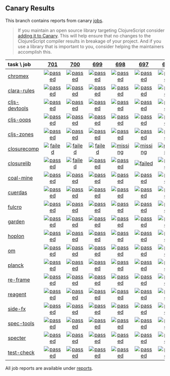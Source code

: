 ## Canary Results

This branch contains reports from canary [jobs](https://github.com/cljs-oss/canary/tree/jobs).

> If you maintain an open source library targeting ClojureScript consider [adding it to Canary](https://github.com/cljs-oss/canary/tree/master#how-to-participate). This will help ensure that no changes to the ClojureScript compiler results in breakage of your project. And if you use a library that is important to you, consider helping the maintainers accomplish this.

[//]: # (begin_overview_table)

| task \ job | <a href="reports/2018/12/01/job-000701-1.10.477-b0e55f7" title="job #701 finished on 2018-12-01">701</a> | <a href="reports/2018/12/01/job-000700-1.10.476-d626d57" title="job #700 finished on 2018-12-01">700</a> | <a href="reports/2018/11/30/job-000699-1.10.469-0bb14ea" title="job #699 finished on 2018-11-30">699</a> | <a href="reports/2018/11/30/job-000698-1.10.469-6606401" title="job #698 finished on 2018-11-30">698</a> | <a href="reports/2018/11/30/job-000697-1.10.469-240fc1b" title="job #697 finished on 2018-11-30">697</a> | <a href="reports/2018/11/30/job-000696-1.10.468-0be62b2" title="job #696 finished on 2018-11-30">696</a> | <a href="reports/2018/11/29/job-000695-1.10.468-d6b0e5f" title="job #695 finished on 2018-11-29">695</a> | <a href="reports/2018/11/29/job-000694-1.10.467-345a9b6" title="job #694 finished on 2018-11-29">694</a> | <a href="reports/2018/11/28/job-000693-1.10.466-7db5826" title="job #693 finished on 2018-11-28">693</a> | <a href="reports/2018/11/28/job-000692-1.10.467-a172446" title="job #692 finished on 2018-11-28">692</a> |
| :--- | :---: | :---: | :---: | :---: | :---: | :---: | :---: | :---: | :---: | :---: |
| [chromex](https://github.com/binaryage/chromex) | <a href="reports/2018/12/01/job-000701-1.10.477-b0e55f7#-chromex"><img title="passed" src="http://box.binaryage.com/s-passed.svg"><a> | <a href="reports/2018/12/01/job-000700-1.10.476-d626d57#-chromex"><img title="passed" src="http://box.binaryage.com/s-passed.svg"><a> | <a href="reports/2018/11/30/job-000699-1.10.469-0bb14ea#-chromex"><img title="passed" src="http://box.binaryage.com/s-passed.svg"><a> | <a href="reports/2018/11/30/job-000698-1.10.469-6606401#-chromex"><img title="passed" src="http://box.binaryage.com/s-passed.svg"><a> | <a href="reports/2018/11/30/job-000697-1.10.469-240fc1b#-chromex"><img title="passed" src="http://box.binaryage.com/s-passed.svg"><a> | <a href="reports/2018/11/30/job-000696-1.10.468-0be62b2#-chromex"><img title="passed" src="http://box.binaryage.com/s-passed.svg"><a> | <a href="reports/2018/11/29/job-000695-1.10.468-d6b0e5f#-chromex"><img title="passed" src="http://box.binaryage.com/s-passed.svg"><a> | <a href="reports/2018/11/29/job-000694-1.10.467-345a9b6#-chromex"><img title="passed" src="http://box.binaryage.com/s-passed.svg"><a> | <a href="reports/2018/11/28/job-000693-1.10.466-7db5826#-chromex"><img title="passed" src="http://box.binaryage.com/s-passed.svg"><a> | <a href="reports/2018/11/28/job-000692-1.10.467-a172446#-chromex"><img title="passed" src="http://box.binaryage.com/s-passed.svg"><a> |
| [clara-rules](https://github.com/cerner/clara-rules) | <a href="reports/2018/12/01/job-000701-1.10.477-b0e55f7#-clara-rules"><img title="passed" src="http://box.binaryage.com/s-passed.svg"><a> | <a href="reports/2018/12/01/job-000700-1.10.476-d626d57#-clara-rules"><img title="passed" src="http://box.binaryage.com/s-passed.svg"><a> | <a href="reports/2018/11/30/job-000699-1.10.469-0bb14ea#-clara-rules"><img title="passed" src="http://box.binaryage.com/s-passed.svg"><a> | <a href="reports/2018/11/30/job-000698-1.10.469-6606401#-clara-rules"><img title="passed" src="http://box.binaryage.com/s-passed.svg"><a> | <a href="reports/2018/11/30/job-000697-1.10.469-240fc1b#-clara-rules"><img title="passed" src="http://box.binaryage.com/s-passed.svg"><a> | <a href="reports/2018/11/30/job-000696-1.10.468-0be62b2#-clara-rules"><img title="passed" src="http://box.binaryage.com/s-passed.svg"><a> | <a href="reports/2018/11/29/job-000695-1.10.468-d6b0e5f#-clara-rules"><img title="passed" src="http://box.binaryage.com/s-passed.svg"><a> | <a href="reports/2018/11/29/job-000694-1.10.467-345a9b6#-clara-rules"><img title="passed" src="http://box.binaryage.com/s-passed.svg"><a> | <a href="reports/2018/11/28/job-000693-1.10.466-7db5826#-clara-rules"><img title="passed" src="http://box.binaryage.com/s-passed.svg"><a> | <a href="reports/2018/11/28/job-000692-1.10.467-a172446#-clara-rules"><img title="passed" src="http://box.binaryage.com/s-passed.svg"><a> |
| [cljs-devtools](https://github.com/binaryage/cljs-devtools) | <a href="reports/2018/12/01/job-000701-1.10.477-b0e55f7#-cljs-devtools"><img title="passed" src="http://box.binaryage.com/s-passed.svg"><a> | <a href="reports/2018/12/01/job-000700-1.10.476-d626d57#-cljs-devtools"><img title="passed" src="http://box.binaryage.com/s-passed.svg"><a> | <a href="reports/2018/11/30/job-000699-1.10.469-0bb14ea#-cljs-devtools"><img title="passed" src="http://box.binaryage.com/s-passed.svg"><a> | <a href="reports/2018/11/30/job-000698-1.10.469-6606401#-cljs-devtools"><img title="passed" src="http://box.binaryage.com/s-passed.svg"><a> | <a href="reports/2018/11/30/job-000697-1.10.469-240fc1b#-cljs-devtools"><img title="passed" src="http://box.binaryage.com/s-passed.svg"><a> | <a href="reports/2018/11/30/job-000696-1.10.468-0be62b2#-cljs-devtools"><img title="passed" src="http://box.binaryage.com/s-passed.svg"><a> | <a href="reports/2018/11/29/job-000695-1.10.468-d6b0e5f#-cljs-devtools"><img title="passed" src="http://box.binaryage.com/s-passed.svg"><a> | <a href="reports/2018/11/29/job-000694-1.10.467-345a9b6#-cljs-devtools"><img title="passed" src="http://box.binaryage.com/s-passed.svg"><a> | <a href="reports/2018/11/28/job-000693-1.10.466-7db5826#-cljs-devtools"><img title="passed" src="http://box.binaryage.com/s-passed.svg"><a> | <a href="reports/2018/11/28/job-000692-1.10.467-a172446#-cljs-devtools"><img title="passed" src="http://box.binaryage.com/s-passed.svg"><a> |
| [cljs-oops](https://github.com/binaryage/cljs-oops) | <a href="reports/2018/12/01/job-000701-1.10.477-b0e55f7#-cljs-oops"><img title="passed" src="http://box.binaryage.com/s-passed.svg"><a> | <a href="reports/2018/12/01/job-000700-1.10.476-d626d57#-cljs-oops"><img title="passed" src="http://box.binaryage.com/s-passed.svg"><a> | <a href="reports/2018/11/30/job-000699-1.10.469-0bb14ea#-cljs-oops"><img title="passed" src="http://box.binaryage.com/s-passed.svg"><a> | <a href="reports/2018/11/30/job-000698-1.10.469-6606401#-cljs-oops"><img title="passed" src="http://box.binaryage.com/s-passed.svg"><a> | <a href="reports/2018/11/30/job-000697-1.10.469-240fc1b#-cljs-oops"><img title="passed" src="http://box.binaryage.com/s-passed.svg"><a> | <a href="reports/2018/11/30/job-000696-1.10.468-0be62b2#-cljs-oops"><img title="passed" src="http://box.binaryage.com/s-passed.svg"><a> | <a href="reports/2018/11/29/job-000695-1.10.468-d6b0e5f#-cljs-oops"><img title="passed" src="http://box.binaryage.com/s-passed.svg"><a> | <a href="reports/2018/11/29/job-000694-1.10.467-345a9b6#-cljs-oops"><img title="passed" src="http://box.binaryage.com/s-passed.svg"><a> | <a href="reports/2018/11/28/job-000693-1.10.466-7db5826#-cljs-oops"><img title="passed" src="http://box.binaryage.com/s-passed.svg"><a> | <a href="reports/2018/11/28/job-000692-1.10.467-a172446#-cljs-oops"><img title="passed" src="http://box.binaryage.com/s-passed.svg"><a> |
| [cljs-zones](https://github.com/binaryage/cljs-zones) | <a href="reports/2018/12/01/job-000701-1.10.477-b0e55f7#-cljs-zones"><img title="passed" src="http://box.binaryage.com/s-passed.svg"><a> | <a href="reports/2018/12/01/job-000700-1.10.476-d626d57#-cljs-zones"><img title="passed" src="http://box.binaryage.com/s-passed.svg"><a> | <a href="reports/2018/11/30/job-000699-1.10.469-0bb14ea#-cljs-zones"><img title="passed" src="http://box.binaryage.com/s-passed.svg"><a> | <a href="reports/2018/11/30/job-000698-1.10.469-6606401#-cljs-zones"><img title="passed" src="http://box.binaryage.com/s-passed.svg"><a> | <a href="reports/2018/11/30/job-000697-1.10.469-240fc1b#-cljs-zones"><img title="passed" src="http://box.binaryage.com/s-passed.svg"><a> | <a href="reports/2018/11/30/job-000696-1.10.468-0be62b2#-cljs-zones"><img title="passed" src="http://box.binaryage.com/s-passed.svg"><a> | <a href="reports/2018/11/29/job-000695-1.10.468-d6b0e5f#-cljs-zones"><img title="passed" src="http://box.binaryage.com/s-passed.svg"><a> | <a href="reports/2018/11/29/job-000694-1.10.467-345a9b6#-cljs-zones"><img title="passed" src="http://box.binaryage.com/s-passed.svg"><a> | <a href="reports/2018/11/28/job-000693-1.10.466-7db5826#-cljs-zones"><img title="passed" src="http://box.binaryage.com/s-passed.svg"><a> | <a href="reports/2018/11/28/job-000692-1.10.467-a172446#-cljs-zones"><img title="passed" src="http://box.binaryage.com/s-passed.svg"><a> |
| [closurecomp](https://github.com/mfikes/closurecomp) | <a href="reports/2018/12/01/job-000701-1.10.477-b0e55f7#-closurecomp"><img title="failed" src="http://box.binaryage.com/s-failed.svg"><a> | <a href="reports/2018/12/01/job-000700-1.10.476-d626d57#-closurecomp"><img title="failed" src="http://box.binaryage.com/s-failed.svg"><a> | <a href="reports/2018/11/30/job-000699-1.10.469-0bb14ea#-closurecomp"><img title="failed" src="http://box.binaryage.com/s-failed.svg"><a> | <a href="reports/2018/11/30/job-000698-1.10.469-6606401#-closurecomp"><img title="missing" src="http://box.binaryage.com/s-missing.svg"><a> | <a href="reports/2018/11/30/job-000697-1.10.469-240fc1b#-closurecomp"><img title="missing" src="http://box.binaryage.com/s-missing.svg"><a> | <a href="reports/2018/11/30/job-000696-1.10.468-0be62b2#-closurecomp"><img title="missing" src="http://box.binaryage.com/s-missing.svg"><a> | <a href="reports/2018/11/29/job-000695-1.10.468-d6b0e5f#-closurecomp"><img title="missing" src="http://box.binaryage.com/s-missing.svg"><a> | <a href="reports/2018/11/29/job-000694-1.10.467-345a9b6#-closurecomp"><img title="missing" src="http://box.binaryage.com/s-missing.svg"><a> | <a href="reports/2018/11/28/job-000693-1.10.466-7db5826#-closurecomp"><img title="missing" src="http://box.binaryage.com/s-missing.svg"><a> | <a href="reports/2018/11/28/job-000692-1.10.467-a172446#-closurecomp"><img title="missing" src="http://box.binaryage.com/s-missing.svg"><a> |
| [closurelib](https://github.com/mfikes/closurelib) | <a href="reports/2018/12/01/job-000701-1.10.477-b0e55f7#-closurelib"><img title="passed" src="http://box.binaryage.com/s-passed.svg"><a> | <a href="reports/2018/12/01/job-000700-1.10.476-d626d57#-closurelib"><img title="failed" src="http://box.binaryage.com/s-failed.svg"><a> | <a href="reports/2018/11/30/job-000699-1.10.469-0bb14ea#-closurelib"><img title="passed" src="http://box.binaryage.com/s-passed.svg"><a> | <a href="reports/2018/11/30/job-000698-1.10.469-6606401#-closurelib"><img title="passed" src="http://box.binaryage.com/s-passed.svg"><a> | <a href="reports/2018/11/30/job-000697-1.10.469-240fc1b#-closurelib"><img title="failed" src="http://box.binaryage.com/s-failed.svg"><a> | <a href="reports/2018/11/30/job-000696-1.10.468-0be62b2#-closurelib"><img title="passed" src="http://box.binaryage.com/s-passed.svg"><a> | <a href="reports/2018/11/29/job-000695-1.10.468-d6b0e5f#-closurelib"><img title="passed" src="http://box.binaryage.com/s-passed.svg"><a> | <a href="reports/2018/11/29/job-000694-1.10.467-345a9b6#-closurelib"><img title="passed" src="http://box.binaryage.com/s-passed.svg"><a> | <a href="reports/2018/11/28/job-000693-1.10.466-7db5826#-closurelib"><img title="failed" src="http://box.binaryage.com/s-failed.svg"><a> | <a href="reports/2018/11/28/job-000692-1.10.467-a172446#-closurelib"><img title="failed" src="http://box.binaryage.com/s-failed.svg"><a> |
| [coal-mine](https://github.com/mfikes/coal-mine) | <a href="reports/2018/12/01/job-000701-1.10.477-b0e55f7#-coal-mine"><img title="passed" src="http://box.binaryage.com/s-passed.svg"><a> | <a href="reports/2018/12/01/job-000700-1.10.476-d626d57#-coal-mine"><img title="passed" src="http://box.binaryage.com/s-passed.svg"><a> | <a href="reports/2018/11/30/job-000699-1.10.469-0bb14ea#-coal-mine"><img title="passed" src="http://box.binaryage.com/s-passed.svg"><a> | <a href="reports/2018/11/30/job-000698-1.10.469-6606401#-coal-mine"><img title="passed" src="http://box.binaryage.com/s-passed.svg"><a> | <a href="reports/2018/11/30/job-000697-1.10.469-240fc1b#-coal-mine"><img title="passed" src="http://box.binaryage.com/s-passed.svg"><a> | <a href="reports/2018/11/30/job-000696-1.10.468-0be62b2#-coal-mine"><img title="passed" src="http://box.binaryage.com/s-passed.svg"><a> | <a href="reports/2018/11/29/job-000695-1.10.468-d6b0e5f#-coal-mine"><img title="passed" src="http://box.binaryage.com/s-passed.svg"><a> | <a href="reports/2018/11/29/job-000694-1.10.467-345a9b6#-coal-mine"><img title="passed" src="http://box.binaryage.com/s-passed.svg"><a> | <a href="reports/2018/11/28/job-000693-1.10.466-7db5826#-coal-mine"><img title="passed" src="http://box.binaryage.com/s-passed.svg"><a> | <a href="reports/2018/11/28/job-000692-1.10.467-a172446#-coal-mine"><img title="passed" src="http://box.binaryage.com/s-passed.svg"><a> |
| [cuerdas](https://github.com/funcool/cuerdas) | <a href="reports/2018/12/01/job-000701-1.10.477-b0e55f7#-cuerdas"><img title="passed" src="http://box.binaryage.com/s-passed.svg"><a> | <a href="reports/2018/12/01/job-000700-1.10.476-d626d57#-cuerdas"><img title="passed" src="http://box.binaryage.com/s-passed.svg"><a> | <a href="reports/2018/11/30/job-000699-1.10.469-0bb14ea#-cuerdas"><img title="passed" src="http://box.binaryage.com/s-passed.svg"><a> | <a href="reports/2018/11/30/job-000698-1.10.469-6606401#-cuerdas"><img title="passed" src="http://box.binaryage.com/s-passed.svg"><a> | <a href="reports/2018/11/30/job-000697-1.10.469-240fc1b#-cuerdas"><img title="passed" src="http://box.binaryage.com/s-passed.svg"><a> | <a href="reports/2018/11/30/job-000696-1.10.468-0be62b2#-cuerdas"><img title="passed" src="http://box.binaryage.com/s-passed.svg"><a> | <a href="reports/2018/11/29/job-000695-1.10.468-d6b0e5f#-cuerdas"><img title="passed" src="http://box.binaryage.com/s-passed.svg"><a> | <a href="reports/2018/11/29/job-000694-1.10.467-345a9b6#-cuerdas"><img title="passed" src="http://box.binaryage.com/s-passed.svg"><a> | <a href="reports/2018/11/28/job-000693-1.10.466-7db5826#-cuerdas"><img title="passed" src="http://box.binaryage.com/s-passed.svg"><a> | <a href="reports/2018/11/28/job-000692-1.10.467-a172446#-cuerdas"><img title="passed" src="http://box.binaryage.com/s-passed.svg"><a> |
| [fulcro](https://github.com/fulcrologic/fulcro) | <a href="reports/2018/12/01/job-000701-1.10.477-b0e55f7#-fulcro"><img title="passed" src="http://box.binaryage.com/s-passed.svg"><a> | <a href="reports/2018/12/01/job-000700-1.10.476-d626d57#-fulcro"><img title="passed" src="http://box.binaryage.com/s-passed.svg"><a> | <a href="reports/2018/11/30/job-000699-1.10.469-0bb14ea#-fulcro"><img title="passed" src="http://box.binaryage.com/s-passed.svg"><a> | <a href="reports/2018/11/30/job-000698-1.10.469-6606401#-fulcro"><img title="passed" src="http://box.binaryage.com/s-passed.svg"><a> | <a href="reports/2018/11/30/job-000697-1.10.469-240fc1b#-fulcro"><img title="passed" src="http://box.binaryage.com/s-passed.svg"><a> | <a href="reports/2018/11/30/job-000696-1.10.468-0be62b2#-fulcro"><img title="passed" src="http://box.binaryage.com/s-passed.svg"><a> | <a href="reports/2018/11/29/job-000695-1.10.468-d6b0e5f#-fulcro"><img title="passed" src="http://box.binaryage.com/s-passed.svg"><a> | <a href="reports/2018/11/29/job-000694-1.10.467-345a9b6#-fulcro"><img title="passed" src="http://box.binaryage.com/s-passed.svg"><a> | <a href="reports/2018/11/28/job-000693-1.10.466-7db5826#-fulcro"><img title="passed" src="http://box.binaryage.com/s-passed.svg"><a> | <a href="reports/2018/11/28/job-000692-1.10.467-a172446#-fulcro"><img title="passed" src="http://box.binaryage.com/s-passed.svg"><a> |
| [garden](https://github.com/noprompt/garden) | <a href="reports/2018/12/01/job-000701-1.10.477-b0e55f7#-garden"><img title="passed" src="http://box.binaryage.com/s-passed.svg"><a> | <a href="reports/2018/12/01/job-000700-1.10.476-d626d57#-garden"><img title="passed" src="http://box.binaryage.com/s-passed.svg"><a> | <a href="reports/2018/11/30/job-000699-1.10.469-0bb14ea#-garden"><img title="passed" src="http://box.binaryage.com/s-passed.svg"><a> | <a href="reports/2018/11/30/job-000698-1.10.469-6606401#-garden"><img title="passed" src="http://box.binaryage.com/s-passed.svg"><a> | <a href="reports/2018/11/30/job-000697-1.10.469-240fc1b#-garden"><img title="passed" src="http://box.binaryage.com/s-passed.svg"><a> | <a href="reports/2018/11/30/job-000696-1.10.468-0be62b2#-garden"><img title="passed" src="http://box.binaryage.com/s-passed.svg"><a> | <a href="reports/2018/11/29/job-000695-1.10.468-d6b0e5f#-garden"><img title="passed" src="http://box.binaryage.com/s-passed.svg"><a> | <a href="reports/2018/11/29/job-000694-1.10.467-345a9b6#-garden"><img title="passed" src="http://box.binaryage.com/s-passed.svg"><a> | <a href="reports/2018/11/28/job-000693-1.10.466-7db5826#-garden"><img title="passed" src="http://box.binaryage.com/s-passed.svg"><a> | <a href="reports/2018/11/28/job-000692-1.10.467-a172446#-garden"><img title="passed" src="http://box.binaryage.com/s-passed.svg"><a> |
| [hoplon](https://github.com/hoplon/hoplon) | <a href="reports/2018/12/01/job-000701-1.10.477-b0e55f7#-hoplon"><img title="passed" src="http://box.binaryage.com/s-passed.svg"><a> | <a href="reports/2018/12/01/job-000700-1.10.476-d626d57#-hoplon"><img title="passed" src="http://box.binaryage.com/s-passed.svg"><a> | <a href="reports/2018/11/30/job-000699-1.10.469-0bb14ea#-hoplon"><img title="passed" src="http://box.binaryage.com/s-passed.svg"><a> | <a href="reports/2018/11/30/job-000698-1.10.469-6606401#-hoplon"><img title="passed" src="http://box.binaryage.com/s-passed.svg"><a> | <a href="reports/2018/11/30/job-000697-1.10.469-240fc1b#-hoplon"><img title="passed" src="http://box.binaryage.com/s-passed.svg"><a> | <a href="reports/2018/11/30/job-000696-1.10.468-0be62b2#-hoplon"><img title="passed" src="http://box.binaryage.com/s-passed.svg"><a> | <a href="reports/2018/11/29/job-000695-1.10.468-d6b0e5f#-hoplon"><img title="passed" src="http://box.binaryage.com/s-passed.svg"><a> | <a href="reports/2018/11/29/job-000694-1.10.467-345a9b6#-hoplon"><img title="passed" src="http://box.binaryage.com/s-passed.svg"><a> | <a href="reports/2018/11/28/job-000693-1.10.466-7db5826#-hoplon"><img title="passed" src="http://box.binaryage.com/s-passed.svg"><a> | <a href="reports/2018/11/28/job-000692-1.10.467-a172446#-hoplon"><img title="passed" src="http://box.binaryage.com/s-passed.svg"><a> |
| [om](https://github.com/omcljs/om) | <a href="reports/2018/12/01/job-000701-1.10.477-b0e55f7#-om"><img title="passed" src="http://box.binaryage.com/s-passed.svg"><a> | <a href="reports/2018/12/01/job-000700-1.10.476-d626d57#-om"><img title="passed" src="http://box.binaryage.com/s-passed.svg"><a> | <a href="reports/2018/11/30/job-000699-1.10.469-0bb14ea#-om"><img title="passed" src="http://box.binaryage.com/s-passed.svg"><a> | <a href="reports/2018/11/30/job-000698-1.10.469-6606401#-om"><img title="passed" src="http://box.binaryage.com/s-passed.svg"><a> | <a href="reports/2018/11/30/job-000697-1.10.469-240fc1b#-om"><img title="passed" src="http://box.binaryage.com/s-passed.svg"><a> | <a href="reports/2018/11/30/job-000696-1.10.468-0be62b2#-om"><img title="passed" src="http://box.binaryage.com/s-passed.svg"><a> | <a href="reports/2018/11/29/job-000695-1.10.468-d6b0e5f#-om"><img title="passed" src="http://box.binaryage.com/s-passed.svg"><a> | <a href="reports/2018/11/29/job-000694-1.10.467-345a9b6#-om"><img title="passed" src="http://box.binaryage.com/s-passed.svg"><a> | <a href="reports/2018/11/28/job-000693-1.10.466-7db5826#-om"><img title="passed" src="http://box.binaryage.com/s-passed.svg"><a> | <a href="reports/2018/11/28/job-000692-1.10.467-a172446#-om"><img title="passed" src="http://box.binaryage.com/s-passed.svg"><a> |
| [planck](https://github.com/planck-repl/planck) | <a href="reports/2018/12/01/job-000701-1.10.477-b0e55f7#-planck"><img title="passed" src="http://box.binaryage.com/s-passed.svg"><a> | <a href="reports/2018/12/01/job-000700-1.10.476-d626d57#-planck"><img title="passed" src="http://box.binaryage.com/s-passed.svg"><a> | <a href="reports/2018/11/30/job-000699-1.10.469-0bb14ea#-planck"><img title="passed" src="http://box.binaryage.com/s-passed.svg"><a> | <a href="reports/2018/11/30/job-000698-1.10.469-6606401#-planck"><img title="passed" src="http://box.binaryage.com/s-passed.svg"><a> | <a href="reports/2018/11/30/job-000697-1.10.469-240fc1b#-planck"><img title="passed" src="http://box.binaryage.com/s-passed.svg"><a> | <a href="reports/2018/11/30/job-000696-1.10.468-0be62b2#-planck"><img title="passed" src="http://box.binaryage.com/s-passed.svg"><a> | <a href="reports/2018/11/29/job-000695-1.10.468-d6b0e5f#-planck"><img title="passed" src="http://box.binaryage.com/s-passed.svg"><a> | <a href="reports/2018/11/29/job-000694-1.10.467-345a9b6#-planck"><img title="passed" src="http://box.binaryage.com/s-passed.svg"><a> | <a href="reports/2018/11/28/job-000693-1.10.466-7db5826#-planck"><img title="passed" src="http://box.binaryage.com/s-passed.svg"><a> | <a href="reports/2018/11/28/job-000692-1.10.467-a172446#-planck"><img title="passed" src="http://box.binaryage.com/s-passed.svg"><a> |
| [re-frame](https://github.com/Day8/re-frame) | <a href="reports/2018/12/01/job-000701-1.10.477-b0e55f7#-re-frame"><img title="passed" src="http://box.binaryage.com/s-passed.svg"><a> | <a href="reports/2018/12/01/job-000700-1.10.476-d626d57#-re-frame"><img title="passed" src="http://box.binaryage.com/s-passed.svg"><a> | <a href="reports/2018/11/30/job-000699-1.10.469-0bb14ea#-re-frame"><img title="passed" src="http://box.binaryage.com/s-passed.svg"><a> | <a href="reports/2018/11/30/job-000698-1.10.469-6606401#-re-frame"><img title="passed" src="http://box.binaryage.com/s-passed.svg"><a> | <a href="reports/2018/11/30/job-000697-1.10.469-240fc1b#-re-frame"><img title="passed" src="http://box.binaryage.com/s-passed.svg"><a> | <a href="reports/2018/11/30/job-000696-1.10.468-0be62b2#-re-frame"><img title="passed" src="http://box.binaryage.com/s-passed.svg"><a> | <a href="reports/2018/11/29/job-000695-1.10.468-d6b0e5f#-re-frame"><img title="passed" src="http://box.binaryage.com/s-passed.svg"><a> | <a href="reports/2018/11/29/job-000694-1.10.467-345a9b6#-re-frame"><img title="passed" src="http://box.binaryage.com/s-passed.svg"><a> | <a href="reports/2018/11/28/job-000693-1.10.466-7db5826#-re-frame"><img title="passed" src="http://box.binaryage.com/s-passed.svg"><a> | <a href="reports/2018/11/28/job-000692-1.10.467-a172446#-re-frame"><img title="passed" src="http://box.binaryage.com/s-passed.svg"><a> |
| [reagent](https://github.com/reagent-project/reagent) | <a href="reports/2018/12/01/job-000701-1.10.477-b0e55f7#-reagent"><img title="passed" src="http://box.binaryage.com/s-passed.svg"><a> | <a href="reports/2018/12/01/job-000700-1.10.476-d626d57#-reagent"><img title="passed" src="http://box.binaryage.com/s-passed.svg"><a> | <a href="reports/2018/11/30/job-000699-1.10.469-0bb14ea#-reagent"><img title="passed" src="http://box.binaryage.com/s-passed.svg"><a> | <a href="reports/2018/11/30/job-000698-1.10.469-6606401#-reagent"><img title="passed" src="http://box.binaryage.com/s-passed.svg"><a> | <a href="reports/2018/11/30/job-000697-1.10.469-240fc1b#-reagent"><img title="passed" src="http://box.binaryage.com/s-passed.svg"><a> | <a href="reports/2018/11/30/job-000696-1.10.468-0be62b2#-reagent"><img title="passed" src="http://box.binaryage.com/s-passed.svg"><a> | <a href="reports/2018/11/29/job-000695-1.10.468-d6b0e5f#-reagent"><img title="passed" src="http://box.binaryage.com/s-passed.svg"><a> | <a href="reports/2018/11/29/job-000694-1.10.467-345a9b6#-reagent"><img title="passed" src="http://box.binaryage.com/s-passed.svg"><a> | <a href="reports/2018/11/28/job-000693-1.10.466-7db5826#-reagent"><img title="passed" src="http://box.binaryage.com/s-passed.svg"><a> | <a href="reports/2018/11/28/job-000692-1.10.467-a172446#-reagent"><img title="passed" src="http://box.binaryage.com/s-passed.svg"><a> |
| [side-fx](https://github.com/cljsrn/side-fx) | <a href="reports/2018/12/01/job-000701-1.10.477-b0e55f7#-side-fx"><img title="passed" src="http://box.binaryage.com/s-passed.svg"><a> | <a href="reports/2018/12/01/job-000700-1.10.476-d626d57#-side-fx"><img title="passed" src="http://box.binaryage.com/s-passed.svg"><a> | <a href="reports/2018/11/30/job-000699-1.10.469-0bb14ea#-side-fx"><img title="passed" src="http://box.binaryage.com/s-passed.svg"><a> | <a href="reports/2018/11/30/job-000698-1.10.469-6606401#-side-fx"><img title="passed" src="http://box.binaryage.com/s-passed.svg"><a> | <a href="reports/2018/11/30/job-000697-1.10.469-240fc1b#-side-fx"><img title="passed" src="http://box.binaryage.com/s-passed.svg"><a> | <a href="reports/2018/11/30/job-000696-1.10.468-0be62b2#-side-fx"><img title="passed" src="http://box.binaryage.com/s-passed.svg"><a> | <a href="reports/2018/11/29/job-000695-1.10.468-d6b0e5f#-side-fx"><img title="passed" src="http://box.binaryage.com/s-passed.svg"><a> | <a href="reports/2018/11/29/job-000694-1.10.467-345a9b6#-side-fx"><img title="passed" src="http://box.binaryage.com/s-passed.svg"><a> | <a href="reports/2018/11/28/job-000693-1.10.466-7db5826#-side-fx"><img title="passed" src="http://box.binaryage.com/s-passed.svg"><a> | <a href="reports/2018/11/28/job-000692-1.10.467-a172446#-side-fx"><img title="passed" src="http://box.binaryage.com/s-passed.svg"><a> |
| [spec-tools](https://github.com/metosin/spec-tools) | <a href="reports/2018/12/01/job-000701-1.10.477-b0e55f7#-spec-tools"><img title="passed" src="http://box.binaryage.com/s-passed.svg"><a> | <a href="reports/2018/12/01/job-000700-1.10.476-d626d57#-spec-tools"><img title="passed" src="http://box.binaryage.com/s-passed.svg"><a> | <a href="reports/2018/11/30/job-000699-1.10.469-0bb14ea#-spec-tools"><img title="passed" src="http://box.binaryage.com/s-passed.svg"><a> | <a href="reports/2018/11/30/job-000698-1.10.469-6606401#-spec-tools"><img title="passed" src="http://box.binaryage.com/s-passed.svg"><a> | <a href="reports/2018/11/30/job-000697-1.10.469-240fc1b#-spec-tools"><img title="passed" src="http://box.binaryage.com/s-passed.svg"><a> | <a href="reports/2018/11/30/job-000696-1.10.468-0be62b2#-spec-tools"><img title="passed" src="http://box.binaryage.com/s-passed.svg"><a> | <a href="reports/2018/11/29/job-000695-1.10.468-d6b0e5f#-spec-tools"><img title="passed" src="http://box.binaryage.com/s-passed.svg"><a> | <a href="reports/2018/11/29/job-000694-1.10.467-345a9b6#-spec-tools"><img title="passed" src="http://box.binaryage.com/s-passed.svg"><a> | <a href="reports/2018/11/28/job-000693-1.10.466-7db5826#-spec-tools"><img title="passed" src="http://box.binaryage.com/s-passed.svg"><a> | <a href="reports/2018/11/28/job-000692-1.10.467-a172446#-spec-tools"><img title="passed" src="http://box.binaryage.com/s-passed.svg"><a> |
| [specter](https://github.com/nathanmarz/specter) | <a href="reports/2018/12/01/job-000701-1.10.477-b0e55f7#-specter"><img title="passed" src="http://box.binaryage.com/s-passed.svg"><a> | <a href="reports/2018/12/01/job-000700-1.10.476-d626d57#-specter"><img title="passed" src="http://box.binaryage.com/s-passed.svg"><a> | <a href="reports/2018/11/30/job-000699-1.10.469-0bb14ea#-specter"><img title="passed" src="http://box.binaryage.com/s-passed.svg"><a> | <a href="reports/2018/11/30/job-000698-1.10.469-6606401#-specter"><img title="passed" src="http://box.binaryage.com/s-passed.svg"><a> | <a href="reports/2018/11/30/job-000697-1.10.469-240fc1b#-specter"><img title="passed" src="http://box.binaryage.com/s-passed.svg"><a> | <a href="reports/2018/11/30/job-000696-1.10.468-0be62b2#-specter"><img title="passed" src="http://box.binaryage.com/s-passed.svg"><a> | <a href="reports/2018/11/29/job-000695-1.10.468-d6b0e5f#-specter"><img title="passed" src="http://box.binaryage.com/s-passed.svg"><a> | <a href="reports/2018/11/29/job-000694-1.10.467-345a9b6#-specter"><img title="passed" src="http://box.binaryage.com/s-passed.svg"><a> | <a href="reports/2018/11/28/job-000693-1.10.466-7db5826#-specter"><img title="passed" src="http://box.binaryage.com/s-passed.svg"><a> | <a href="reports/2018/11/28/job-000692-1.10.467-a172446#-specter"><img title="passed" src="http://box.binaryage.com/s-passed.svg"><a> |
| [test-check](https://github.com/clojure/test.check) | <a href="reports/2018/12/01/job-000701-1.10.477-b0e55f7#-test-check"><img title="passed" src="http://box.binaryage.com/s-passed.svg"><a> | <a href="reports/2018/12/01/job-000700-1.10.476-d626d57#-test-check"><img title="passed" src="http://box.binaryage.com/s-passed.svg"><a> | <a href="reports/2018/11/30/job-000699-1.10.469-0bb14ea#-test-check"><img title="passed" src="http://box.binaryage.com/s-passed.svg"><a> | <a href="reports/2018/11/30/job-000698-1.10.469-6606401#-test-check"><img title="passed" src="http://box.binaryage.com/s-passed.svg"><a> | <a href="reports/2018/11/30/job-000697-1.10.469-240fc1b#-test-check"><img title="passed" src="http://box.binaryage.com/s-passed.svg"><a> | <a href="reports/2018/11/30/job-000696-1.10.468-0be62b2#-test-check"><img title="passed" src="http://box.binaryage.com/s-passed.svg"><a> | <a href="reports/2018/11/29/job-000695-1.10.468-d6b0e5f#-test-check"><img title="passed" src="http://box.binaryage.com/s-passed.svg"><a> | <a href="reports/2018/11/29/job-000694-1.10.467-345a9b6#-test-check"><img title="passed" src="http://box.binaryage.com/s-passed.svg"><a> | <a href="reports/2018/11/28/job-000693-1.10.466-7db5826#-test-check"><img title="passed" src="http://box.binaryage.com/s-passed.svg"><a> | <a href="reports/2018/11/28/job-000692-1.10.467-a172446#-test-check"><img title="passed" src="http://box.binaryage.com/s-passed.svg"><a> |

[//]: # (end_overview_table)

All job reports are available under [reports](reports).

